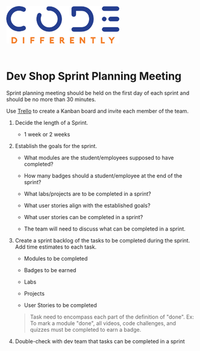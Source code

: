 <img src="../code-diff-logo.png" style="width:300px; height: auto; margin-bottom: 2em;">

# Dev Shop Sprint Planning Meeting

Sprint planning meeting should be held on the first day of each sprint and should be no more than 30 minutes. 

Use [Trello](https://trello.com/) to create a Kanban board and invite each member of the team. 

1. Decide the length of a Sprint.

    - 1 week or 2 weeks

2. Establish the goals for the sprint.

    - What modules are the student/employees supposed to have completed?

    - How many badges should a student/employee at the end of the sprint?

    - What labs/projects are to be completed in a sprint?

    - What user stories align with the established goals?

    - What user stories can be completed in a sprint?

    - The team will need to discuss what can be completed in a sprint.

3. Create a sprint backlog of the tasks to be completed during the sprint. Add time estimates to each task. 

    - Modules to be completed

    - Badges to be earned

    - Labs

    - Projects

    - User Stories to be completed

    > Task need to encompass each part of the definition of "done".
    > Ex: To mark a module "done", all videos, code challenges, and quizzes must be completed to earn a badge. 

4. Double-check with dev team that tasks can be completed in a sprint

    